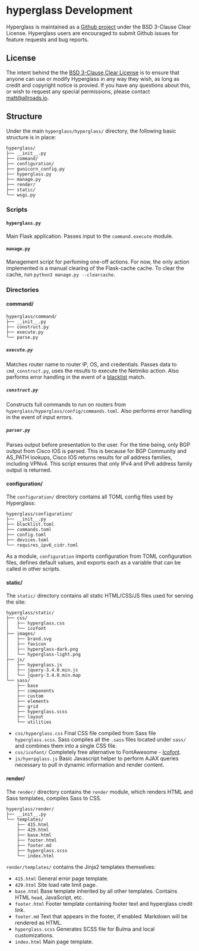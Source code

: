 # hyperglass Development

Hyperglass is maintained as a [Github project](https://github.com/checktheroads/hyperglass) under the BSD 3-Clause Clear License. Hyperglass users are encouraged to submit Github issues for feature requests and bug reports.

## License

The intent behind the the [BSD 3-Clause Clear License](https://choosealicense.com/licenses/bsd-3-clause-clear/) is to ensure that anyone can use or modify Hyperglass in any way they wish, as long as credit and copyright notice is provied. If you have any questions about this, or wish to request any special permissions, please contact [matt@allroads.io](mailto:matt@allroads.io).

## Structure

Under the main `hyperglass/hyperglass/` directory, the following basic structure is in place:

```
hyperglass/
├── __init__.py
├── command/
├── configuration/
├── gunicorn_config.py
├── hyperglass.py
├── manage.py
├── render/
├── static/
└── wsgi.py
```

### Scripts

#### `hyperglass.py`

Main Flask application. Passes input to the `command.execute` module.

#### `manage.py`

Management script for perfoming one-off actions. For now, the only action implemented is a manual clearing of the Flask-cache cache. To clear the cache, run `python3 manage.py --clearcache`.

### Directories

#### command/

```
hyperglass/command/
├── __init__.py
├── construct.py
├── execute.py
└── parse.py
```

##### `execute.py`

Matches router name to router IP, OS, and credentials. Passes data to `cmd_construct.py`, uses the results to execute the Netmiko action. Also performs error handling in the event of a [blacklist](/configuration/blacklist) match.

##### `construct.py`

Constructs full commands to run on routers from `hyperglass/hyperglass/config/commands.toml`. Also performs error handling in the event of input errors.

##### `parser.py`

Parses output before presentation to the user. For the time being, only BGP output from Cisco IOS is parsed. This is because for BGP Community and AS_PATH lookups, Cisco IOS returns results for *all* address families, including VPNv4. This script ensures that only IPv4 and IPv6 address family output is returned.

#### configuration/

The `configuration/` directory contains all TOML config files used by Hyperglass:

```
hyperglass/configuration/
├── __init__.py
├── blacklist.toml
├── commands.toml
├── config.toml
├── devices.toml
└── requires_ipv6_cidr.toml
```

As a module, `configuration` imports configuration from TOML configuration files, defines default values, and exports each as a variable that can be called in other scripts.

#### static/

The `static/` directory contains all static HTML/CSS/JS files used for serving the site:

```
hyperglass/static/
├── css/
│   ├── hyperglass.css
│   └── icofont
├── images/
│   ├── brand.svg
│   ├── favicon
│   ├── hyperglass-dark.png
│   └── hyperglass-light.png
├── js/
│   ├── hyperglass.js
│   ├── jquery-3.4.0.min.js
│   └── jquery-3.4.0.min.map
└── sass/
    ├── base
    ├── components
    ├── custom
    ├── elements
    ├── grid
    ├── hyperglass.scss
    ├── layout
    └── utilities
```

- `css/hyperglass.css` Final CSS file compiled from Sass file `hyperglass.scss`. Sass compiles all the `.sass` files located under `sass/` and combines them into a single CSS file.
- `css/icofont/` Completely free alternative to FontAwesome - [Icofont](https://icofont.com/).
- `js/hyerpglass.js` Basic Javascript helper to perform AJAX queries necessary to pull in dynamic information and render content.

#### render/

The `render/` directory contains the `render` module, which renders HTML and Sass templates, compiles Sass to CSS.

```
hyperglass/render/
├── __init__.py
└── templates/
    ├── 415.html
    ├── 429.html
    ├── base.html
    ├── footer.html
    ├── footer.md
    ├── hyperglass.scss
    └── index.html
```

`render/templates/` contains the Jinja2 templates themselves:

- `415.html` General error page template.
- `429.html` Site load rate limit page.
- `base.html` Base template inherited by all other templates. Contains HTML `head`, JavaScript, etc.
- `footer.html` Footer template containing footer text and hyperglass credit link.
- `footer.md` Text that appears in the footer, if enabled. Markdown will be rendered as HTML.
- `hyperglass.scss` Generates SCSS file for Bulma and local customizations.
- `index.html` Main page template.
